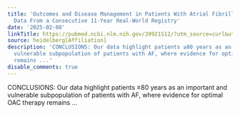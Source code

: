 ```yaml
---
title: 'Outcomes and Disease Management in Patients With Atrial Fibrillation ≥80 Years:
  Data From a Consecutive 11-Year Real-World Registry'
date: '2025-02-08'
linkTitle: https://pubmed.ncbi.nlm.nih.gov/39921512/?utm_source=curl&utm_medium=rss&utm_campaign=pubmed-2&utm_content=1FakS-2QOkCT8HsMOQP1bCRQ4YzyumYOmxmF0moLsQ3dFB1E9V&fc=20220326224207&ff=20250209170448&v=2.18.0.post9+e462414
source: heidelberg[Affiliation]
description: 'CONCLUSIONS: Our data highlight patients ≥80 years as an important and
  vulnerable subpopulation of patients with AF, where evidence for optimal OAC therapy
  remains ...'
disable_comments: true
---
```

CONCLUSIONS: Our data highlight patients ≥80 years as an important and vulnerable subpopulation of patients with AF, where evidence for optimal OAC therapy remains ...